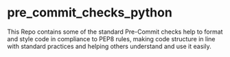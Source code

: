 # pre_commit_checks_python
This Repo contains some of the standard Pre-Commit checks help to format and style code in compliance to PEP8 rules, making code structure in line with standard practices and helping others understand and use it easily.

